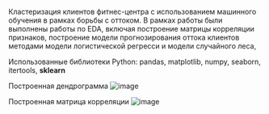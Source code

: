 Кластеризация клиентов фитнес-центра с использованием машинного обучения в рамках борьбы с оттоком. В рамках работы были выполнены работы по EDA, включая построение матрицы корреляции признаков, построение модели прогнозирования оттока клиентов методами модели логистической регресси и модели случайного леса, 

Использованные библиотеки Python: pandas, matplotlib, numpy, seaborn, itertools, **sklearn**

Построенная дендрограмма
![image](https://user-images.githubusercontent.com/110079705/187231419-117ce181-59d5-4cfe-980d-b960ef1c7d14.png)

Построенная матрица корреляции
![image](https://user-images.githubusercontent.com/110079705/187231715-d0be15f1-a10c-43b5-bc84-b30d52de0bc0.png)
